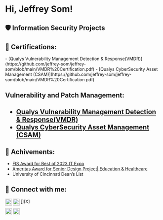 <h1>Hi, Jeffrey Som! <a href="https://www.linkedin.com/in/jeffrey-som-a2bb171b6/"> </a> 

 

<h2>🛡️ Information Security Projects</h2>   

<h2>📜 Certifications:</h2> 
  - [Qualys Vulnerability Management Detection & Response(VMDR)](https://github.com/jeffrey-som/jeffrey-som/blob/main/VMDR%20Certification.pdf)
  - [Qualys CyberSecurity Asset Management (CSAM)](https://github.com/jeffrey-som/jeffrey-som/blob/main/VMDR%20Certification.pdf)

<h2>Vulnerability and Patch Management:<h2>
 
  - [Qualys Vulnerability Management Detection & Response(VMDR)](https://github.com/jeffrey-som/jeffrey-som/blob/main/VMDR%20Certification.pdf)
  - [Qualys CyberSecurity Asset Management (CSAM)](https://github.com/jeffrey-som/jeffrey-som/blob/main/VMDR%20Certification.pdf)
     
<h2>📜 Achivements:</h2>

  - [FIS Award for Best of 2023 IT Expo](https://www.linkedin.com/posts/jeffreysom_itexpo2023-innovation-awardwinner-activity-7051638485878788096-exKp?utm_source=share&utm_medium=member_desktop)
  - [Ameritas Award for Senior Design Project| Education & Healthcare](https://www.linkedin.com/posts/jeffreysom_itexpo2023-innovation-awardwinner-activity-7051638485878788096-exKp?utm_source=share&utm_medium=member_desktop)
  - University of Cincinnati Dean’s List

<h2> 🤳 Connect with me:</h2> 

 

[<img align="left" alt="yourname | YouTube" width="22px" src="https://cdn.jsdelivr.net/npm/simple-icons@v3/icons/youtube.svg" />][youtube] 

[<img align="left" alt="yourname | X" width="22px" src="" />][X] 

[<img align="left" alt="yourname | LinkedIn" width="22px" src="https://cdn.jsdelivr.net/npm/simple-icons@v3/icons/linkedin.svg" />][linkedin] 

[<img align="left" alt="yourname | Instagram" width="22px" src="https://cdn.jsdelivr.net/npm/simple-icons@v3/icons/instagram.svg" />][instagram] 

 

[twitter]: https://twitter.com/ 

[youtube]: https://www.youtube.com/c/ 

[instagram]: https://www.instagram.com/ 

[linkedin]: https://www.linkedin.com/in/jeffrey-som-a2bb171b6/
